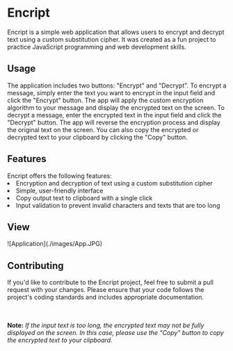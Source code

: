 <h1>Encript</h1>
Encript is a simple web application that allows users to encrypt and decrypt text using a custom substitution cipher. 
It was created as a fun project to practice JavaScript programming and web development skills.

<h2>Usage</h2>
The application includes two buttons: "Encrypt" and "Decrypt". 
To encrypt a message, simply enter the text you want to encrypt in the input field and click the "Encrypt" button. 
The app will apply the custom encryption algorithm to your message and display the encrypted text on the screen.
To decrypt a message, enter the encrypted text in the input field and click the "Decrypt" button. 
The app will reverse the encryption process and display the original text on the screen.
You can also copy the encrypted or decrypted text to your clipboard by clicking the "Copy" button.

<h2>Features</h2>
Encript offers the following features:
<li>Encryption and decryption of text using a custom substitution cipher</li>
<li>Simple, user-friendly interface</li>
<li>Copy output text to clipboard with a single click</li>
<li>Input validation to prevent invalid characters and texts that are too long</li>

<h2>View</h2>
![Application](./images/App.JPG)

<h2>Contributing</h2>
If you'd like to contribute to the Encript project, feel free to submit a pull request with your changes. 
Please ensure that your code follows the project's coding standards and includes appropriate documentation.

<br><br>
<strong>Note:</strong><em> If the input text is too long, the encrypted text may not be fully displayed on the screen. 
In this case, please use the "Copy" button to copy the encrypted text to your clipboard.</em>
